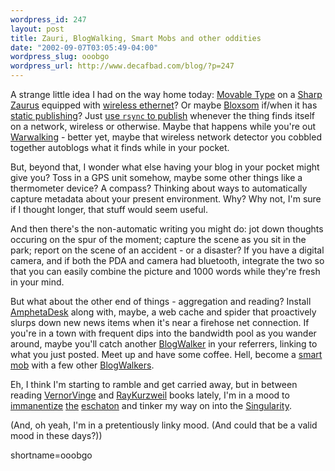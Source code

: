 ```yaml
--- 
wordpress_id: 247
layout: post
title: Zauri, BlogWalking, Smart Mobs and other oddities
date: "2002-09-07T03:05:49-04:00"
wordpress_slug: ooobgo
wordpress_url: http://www.decafbad.com/blog/?p=247
---
```

<p>A strange little idea I had on the way home today:  <a href="http://www.movabletype.com">Movable Type</a> on a <a href="http://www.sharp-usa.com/products/TypeLanding/0,1056,112,00.html">Sharp Zaurus</a> equipped with <a href="http://www.linksys-router.com/Linksys-WCF11-Wireless-Compact-Flash-Card-Type-1-802.11b.asp">wireless ethernet</a>?  Or maybe <a href="http://www.oreillynet.com/~rael/lang/perl/blosxom/">Bloxsom</a> if/when it has <a href="http://www.raelity.org/archives/2002/09/05#computers/internet/weblogs/blosxom/blosxom_0+5i_almost_alive">static publishing</a>?  Just <a href="http://saladwithsteve.com/osx/2002_02_01_archive.html#9710921">use <code>rsync</code> to publish</a> whenever the thing finds itself on a network, wireless or otherwise.  Maybe that happens while you're out <a href="http://www.personaltelco.net/index.cgi/WarWalking">Warwalking</a> - better yet, maybe that wireless network detector you cobbled together autoblogs what it finds while in your pocket.  </p>
<p>But, beyond that, I wonder what else having your blog in your pocket might give you?  Toss in a GPS unit somehow, maybe some other things like a thermometer device?  A compass?  Thinking about ways to automatically capture metadata about your present environment.  Why?  Why not, I'm sure if I thought longer, that stuff would seem useful.  </p>
<p>And then there's the non-automatic writing you might do: jot down thoughts occuring on the spur of the moment; capture the scene as you sit in the park; report on the scene of an accident - or a disaster?  If you have a digital camera, and if both the PDA and camera had bluetooth, integrate the two so that you can easily combine the picture and 1000 words while they're fresh in your mind.</p>
<p>But what about the other end of things - aggregation and reading?  Install <a href="http://www.disobey.com/amphetadesk">AmphetaDesk</a> along with, maybe, a web cache and spider that proactively slurps down new news items when it's near a firehose net connection.  If you're in a town with frequent dips into the bandwidth pool as you wander around, maybe you'll catch another <a href="http://www.decafbad.com/twiki/bin/view/Main/BlogWalker">BlogWalker</a> in your referrers, linking to what you just posted.  Meet up and have some coffee.  Hell, become a <a href="http://www.edge.org/3rd_culture/rheingold/rheingold_print.html">smart mob</a> with a few other <a href="http://www.decafbad.com/twiki/bin/view/Main/BlogWalker">BlogWalkers</a>.</p>
<p>Eh, I think I'm starting to ramble and get carried away, but in between reading <a href="http://www.decafbad.com/twiki/bin/view/Main/VernorVinge">VernorVinge</a> and <a href="http://www.decafbad.com/twiki/bin/view/Main/RayKurzweil">RayKurzweil</a> books lately, I'm in a mood to <a href="http://www.kdpublish.com/artwork/3.shtml">immanentize</a> <a href="http://www.calvin.edu/henry/conc.htm">the</a> <a href="http://www.propositionsonline.com/html/uncertain.html">eschaton</a> and tinker my way on into the <a href="http://www.ugcs.caltech.edu/~phoenix/vinge/vinge-sing.html">Singularity</a>.</p>
<p>(And, oh yeah, I'm in a pretentiously linky mood.  (And could that be a valid mood in these days?))</p>
<!--more-->
shortname=ooobgo
